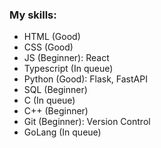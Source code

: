 ### My skills:

- HTML (Good)
- CSS (Good)
- JS (Beginner): React
- Typescript (In queue)
- Python (Good): Flask, FastAPI
- SQL (Beginner)
- C (In queue)
- C++ (Beginner)
- Git (Beginner): Version Control
- GoLang (In queue)
